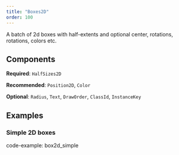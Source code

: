 ```yaml
---
title: "Boxes2D"
order: 100
---
```


A batch of 2d boxes with half-extents and optional center, rotations, rotations, colors etc.

## Components

**Required**: `HalfSizes2D`

**Recommended**: `Position2D`, `Color`

**Optional**: `Radius`, `Text`, `DrawOrder`, `ClassId`, `InstanceKey`

## Examples

### Simple 2D boxes

code-example: box2d_simple

